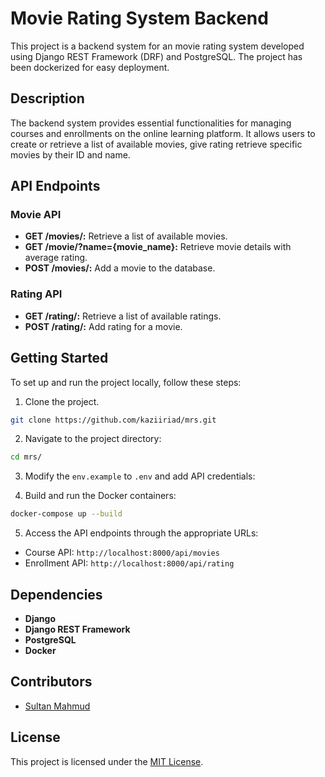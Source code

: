 # Movie Rating System Backend
This project is a backend system for an movie rating system developed using Django REST Framework (DRF) and PostgreSQL. The project has been dockerized for easy deployment.

## Description 
The backend system provides essential functionalities for managing courses and enrollments on the online learning platform. It allows users to create or retrieve a list of available movies, give rating retrieve specific movies by their ID and name.

## API Endpoints

### Movie API
- **GET /movies/:** Retrieve a list of available movies.
- **GET /movie/?name={movie_name}:** Retrieve movie details with average rating.
- **POST /movies/:** Add a movie to the database.

### Rating API
- **GET /rating/:** Retrieve a list of available ratings.
- **POST /rating/:** Add rating for a movie.

## Getting Started

To set up and run the project locally, follow these steps:

1. Clone the project.
```bash
git clone https://github.com/kaziiriad/mrs.git
``` 
2. Navigate to the project directory:
```bash
cd mrs/
```
3. Modify the `env.example` to `.env` and add API credentials:

4. Build and run the Docker containers:

```bash
docker-compose up --build
```
5. Access the API endpoints through the appropriate URLs:

- Course API: `http://localhost:8000/api/movies`
- Enrollment API: `http://localhost:8000/api/rating`

## Dependencies
- **Django**
- **Django REST Framework**
- **PostgreSQL**
- **Docker**

## Contributors
- [Sultan Mahmud](https://github.com/kaziiriad)

## License
This project is licensed under the [MIT License](https://opensource.org/license/mit).

